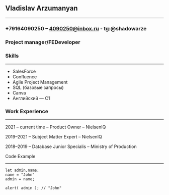 ## Vladislav Arzumanyan
*********   
### +79164090250 – 4090250@inbox.ru - tg:@shadowarze  

### Project manager/FEDeveloper  

### Skills 
*********   

* SalesForce
* Confluence
* Agile Project Management
* SQL (базовые запросы)
* Canva
* Английский — C1  
### Work Experience
********* 
2021 – current time – Product Owner – NielsenIQ  

2019–2021 – Subject Matter Expert – NielsenIQ  

2018–2019 – Database Junior Specialis – Ministry of Production  

Code Example  
*********  
``` JS
let admin,name;
name = "John"
admin = name;

alert( admin ); // "John"
```
